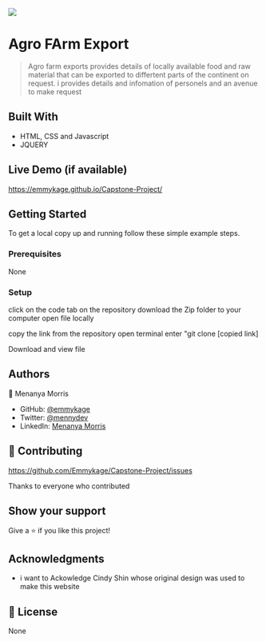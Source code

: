 ![](https://img.shields.io/badge/Microverse-blueviolet)

# Agro FArm Export

>Agro farm exports provides details of locally available food and raw material that can be exported to differtent parts of the continent on request. i provides details and infomation of personels and an avenue to make request

## Built With

- HTML, CSS and Javascript
- JQUERY


## Live Demo (if available)

https://emmykage.github.io/Capstone-Project/


## Getting Started




To get a local copy up and running follow these simple example steps.

### Prerequisites
  None

### Setup
click on the code tab on the repository
download the Zip folder to your computer 
open file locally

copy the link from the repository
open terminal 
enter "git clone [copied link]

Download and view file



## Authors

👤 Menanya Morris

- GitHub: [@emmykage](https://github.com/emmykage)
- Twitter: [@mennydev](https://twitter.com/emmykage)
- LinkedIn: [Menanya Morris](https://www.linkedin.com/in/morris-menanya)


## 🤝 Contributing
https://github.com/Emmykage/Capstone-Project/issues

Thanks to everyone who contributed

## Show your support

Give a ⭐️ if you like this project!

## Acknowledgments

- i want to Ackowledge Cindy Shin whose original design was used to make this website


## 📝 License

None